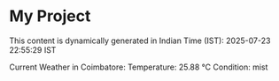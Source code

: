 # My Project

This content is dynamically generated in Indian Time (IST): 2025-07-23 22:55:29 IST


Current Weather in Coimbatore:
Temperature: 25.88 °C
Condition: mist
